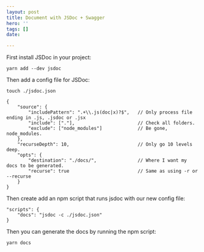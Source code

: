 ```yaml
---
layout: post
title: Document with JSDoc + Swagger
hero: ''
tags: []
date: 

---
```

First install JSDoc in your project:

    yarn add --dev jsdoc

Then add a config file for JSDoc:

    touch ./jsdoc.json

    {
        "source": {
            "includePattern": ".+\\.js(doc|x)?$",   // Only process file ending in .js, .jsdoc or .jsx
            "include": ["."],                       // Check all folders.
            "exclude": ["node_modules"]             // Be gone, node_modules.
        },
        "recurseDepth": 10,                         // Only go 10 levels deep.
        "opts": {
            "destination": "./docs/",               // Where I want my docs to be generated.
            "recurse": true                         // Same as using -r or --recurse
        }
    }

Then create add an npm script that runs jsdoc with our new config file:

    "scripts": {
        "docs": "jsdoc -c ./jsdoc.json"
    }

Then you can generate the docs by running the npm script:

    yarn docs